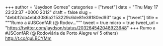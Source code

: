 
+++
author = "Jaydson Gomes"
categories = ["tweet"]
date = "Thu May 17 23:23:37 +0000 2012"
draft = false
slug = "4ebb12da4ebb3086a2153229c6de81e38180ed93"
tags = ["tweet"]
title = """Rumo a #JSConfAR (@ Rodov..."""
tweet = true
micro = true
tweet_url = "https://twitter.com/jaydson/status/203264542048923648"
+++
Rumo a #JSConfAR (@ Rodoviária de Porto Alegre w/ 5 others) http://t.co/quLBCYMm
